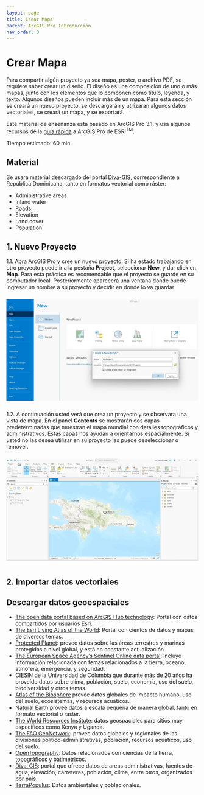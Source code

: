 ```yaml
---
layout: page
title: Crear Mapa
parent: ArcGIS Pro Introducción
nav_order: 3
---
```


# Crear Mapa

Para compartir algún proyecto ya sea mapa, poster, o archivo PDF, se requiere saber crear un diseño. El diseño es una composición de uno o más mapas, junto con los elementos que lo componen como título, leyenda, y texto. Algunos diseños pueden incluir más de un mapa. Para esta sección se creará un nuevo proyecto, se descargarán y utilizaran algunos datos vectoriales, se creará un mapa, y se exportará.

Este material de enseñanza está basado en ArcGIS Pro 3.1, y usa algunos recursos de la [guía rápida](https://pro.arcgis.com/en/pro-app/latest/get-started/add-maps-to-a-layout.htm) a ArcGIS Pro de ESRI<sup>TM</sup>.

Tiempo estimado: 60 min.

## Material

Se usará material descargado del portal [Diva-GIS](http://www.diva-gis.org/gdata), correspondiente a República Dominicana, tanto en formatos vectorial como ráster:
* Administrative areas
* Inland water
* Roads
* Elevation
* Land cover
* Population

## 1. Nuevo Proyecto

1.1. Abra ArcGIS Pro y cree un nuevo proyecto. Si ha estado trabajando en otro proyecto puede ir a la pestaña **Project**, seleccionar **New**, y dar click en **Map**. Para esta práctica es recomendable que el proyecto se guarde en su computador local. Posteriormente aparecerá una ventana donde puede ingresar un nombre a su proyecto y decidir en donde lo va guardar.

<p align="center">
<img src="../images/intro-arcgis/03_fig1.jpg" vspace="10" width="800">
</p>

1.2. A continuación usted verá que crea un proyecto y se observara una vista de mapa. En el panel **Contents** se mostrarán dos capas predeterminadas que muestran el mapa mundial con detalles topográficos y administrativos. Estás capas nos ayudan a orientarnos espacialmente. Si usted no las desea utilizar en su proyecto las puede deseleccionar o remover.

<p align="center">
<img src="../images/intro-arcgis/03_fig2.jpg" vspace="10" width="800">
</p>

## 2. Importar datos vectoriales




## Descargar datos geoespaciales

* [The open data portal based on ArcGIS Hub technology](https://hub.arcgis.com/search): Portal con datos compartidos por usuarios Esri.
* [The Esri Living Atlas of the World](https://livingatlas.arcgis.com/en/home/): Portal con cientos de datos y mapas de diversos temas.
* [Protected Planet](https://www.protectedplanet.net/en): provee datos sobre las áreas terrestres y marinas protegidas a nivel global, y está en constante actualización. 
* [The European Space Agency’s Sentinel Online data portal](https://sentinel.esa.int/web/sentinel/sentinel-data-access): incluye información relacionada con temas relacionados a la tierra, oceano, atmófera, emergencia, y seguridad.
* [CIESIN](http://www.ciesin.org/sub_guide.html) de la Universidad de Columbia que durante más de 20 años ha proveído datos sobre clima, población, suelo, economía, uso del suelo, biodiversidad y otros temas.
* [Atlas of the Biosphere](https://sage.nelson.wisc.edu/) provee datos globales de impacto humano, uso del suelo, ecosistemas, y recursos acuáticos.
* [Natural Earth](https://www.naturalearthdata.com/) provee datos a escala pequeña de manera global, tanto en formato vectorial o ráster.
* [The World Resources Institute](https://www.wri.org/): datos geospaciales para sitios muy específicos como Kenya y Uganda.
* [The FAO GeoNetwork](https://data.apps.fao.org/map/catalog/srv/eng/catalog.search#/home): provee datos globales y regionales de las divisiones politico-administrativas, población, recursos acuáticos, uso del suelo.
* [OpenTopography](https://opentopography.org/): Datos relacionados con ciencias de la tierra, topográficos y batimétricos.
* [Diva-GIS](http://www.diva-gis.org/gdata): portal que ofrece datos de areas administrativas, fuentes de agua, elevación, carreteras, población, clima, entre otros, organizados por país.
* [TerraPopulus](https://terra.ipums.org/): Datos ambientales y poblacionales.
